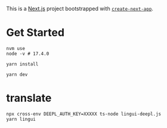 This is a [Next.js](https://nextjs.org/) project bootstrapped with [`create-next-app`](https://github.com/vercel/next.js/tree/canary/packages/create-next-app).

# Get Started

```
nvm use
node -v # 17.4.0

yarn install

yarn dev
```

# translate

```
npx cross-env DEEPL_AUTH_KEY=XXXXX ts-node lingui-deepl.js
yarn lingui
```
